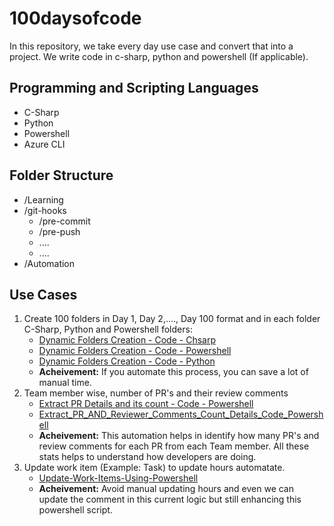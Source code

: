 # 100daysofcode
In this repository, we take every day use case and convert that into a project. We write code in c-sharp, python and powershell (If applicable).

## Programming and Scripting Languages
- C-Sharp
- Python
- Powershell
- Azure CLI

## Folder Structure 
- /Learning
- /git-hooks
   - /pre-commit
   - /pre-push
   - ....
   - ....
- /Automation
   
 
## Use Cases
1. Create 100 folders in Day 1, Day 2,...., Day 100 format and in each folder C-Sharp, Python and Powershell folders:
   - [Dynamic Folders Creation - Code - Chsarp](https://github.com/nuthanm/automate_our_daily_work/blob/main/1_Create_Dynamic_Folders/C-Sharp/Create-Dynamic-Folders.cs)
   - [Dynamic Folders Creation - Code - Powershell](https://github.com/nuthanm/automate_our_daily_work/blob/main/1_Create_Dynamic_Folders/Powershell/create-dynamic-folders.ps1)
   - [Dynamic Folders Creation - Code - Python](https://github.com/nuthanm/automate_our_daily_work/blob/main/1_Create_Dynamic_Folders/Python/create-dynamic-folders.py)
   - **Acheivement:** If you automate this process, you can save a lot of manual time.
2. Team member wise, number of PR's and their review comments
   - [Extract PR Details and its count - Code - Powershell](https://github.com/nuthanm/automate_our_daily_work/blob/main/Automation/Get-PR-Count-From-Each-Team-Member.ps1)
   - [Extract_PR_AND_Reviewer_Comments_Count_Details_Code_Powershell](https://github.com/nuthanm/automate_our_daily_work/blob/main/Automation/Get-PR-and-Reviewers-Count-From-Each-Team-Member.ps1)
   - **Acheivement:** This automation helps in identify how many PR's and review comments for each PR from each Team member. All these stats helps to understand how developers are doing.
3. Update work item (Example: Task) to update hours automatate.
   - [Update-Work-Items-Using-Powershell](https://github.com/nuthanm/automate_our_daily_work/blob/main/Automation/Update-Work-Item-details-using-powershell.ps1)
   - **Acheivement:** Avoid manual updating hours and even we can update the comment in this current logic but still enhancing this powershell script.
